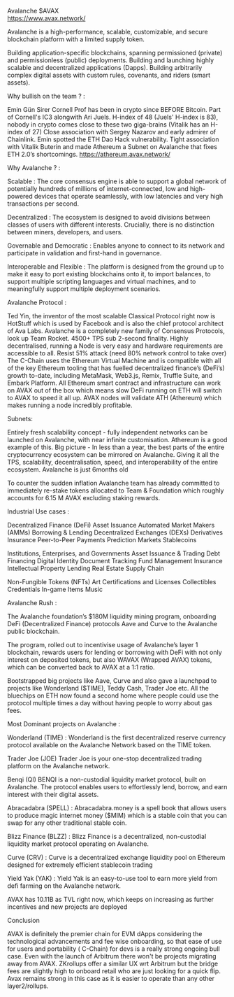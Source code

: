 Avalanche $AVAX  
https://www.avax.network/

Avalanche is a high-performance, scalable, customizable, and secure blockchain platform with a limited supply token.

Building application-specific blockchains, spanning permissioned (private) and permissionless (public) deployments.
Building and launching highly scalable and decentralized applications (Dapps).
Building arbitrarily complex digital assets with custom rules, covenants, and riders (smart assets).

Why bullish on the team ? :

Emin Gün Sirer
Cornell Prof has been in crypto since BEFORE Bitcoin.
Part of Cornell's IC3 alongwith Ari Juels.
H-index of 48 (Juels' H-index is 83), nobody in crypto comes close to these two giga-brains (Vitalik has an H-index of 27)
Close association with Sergey Nazarov and early admirer of Chainlink.
Emin spotted the ETH Dao Hack vulnerability.
Tight association with Vitalik Buterin and made Athereum a Subnet on Avalanche that fixes ETH 2.0’s shortcomings.
https://athereum.avax.network/


Why Avalanche ? :

Scalable : The core consensus engine is able to support a global network of potentially hundreds of millions of internet-connected, low and high-powered devices that operate seamlessly, with low latencies and very high transactions per second.

Decentralized : The ecosystem is designed to avoid divisions between classes of users with different interests. Crucially, there is no distinction between miners,
developers, and users.

Governable and Democratic : Enables anyone to connect to its network and participate in validation and first-hand in governance.

Interoperable and Flexible : The platform is designed from the ground up to make it easy to port existing blockchains onto it, to import balances, to support multiple scripting languages and virtual machines, and to meaningfully support multiple deployment scenarios.

Avalanche Protocol : 

Ted Yin, the inventor of the most scalable Classical Protocol right now is HotStuff which is used by Facebook and is also the chief protocol architect of Ava Labs.
Avalanche is a completely new family of Consensus Protocols, look up Team Rocket. 
4500+ TPS sub 2-second finality.
Highly decentralised, running a Node is very easy and hardware requirements are accessible to all.
Resist 51% attack (need 80% network control to take over)
The C-Chain uses the Ethereum Virtual Machine and is compatible with all of the key Ethereum tooling that has fuelled decentralized finance’s (DeFi’s) growth to-date, including MetaMask, Web3.js, Remix, Truffle Suite, and Embark Platform.
All Ethereum smart contract and infrastructure can work on AVAX out of the box which means slow DeFi running on ETH will switch to AVAX to speed it all up.
AVAX nodes will validate ATH (Athereum) which makes running a node incredibly profitable.


Subnets:

Entirely fresh scalability concept - fully independent networks can be launched on Avalanche, with near infinite customisation. Athereum is a good example of this.
Big picture - In less than a year, the best parts of the entire cryptocurrency ecosystem can be mirrored on Avalanche. Giving it all the TPS, scalability, decentralisation, speed, and interoperability of the entire ecosystem.
Avalanche is just 6months old


To counter the sudden inflation Avalanche team has already committed to immediately re-stake tokens allocated to Team & Foundation which roughly accounts for 6.15 M AVAX excluding staking rewards.

Industrial Use cases : 

Decentralized Finance (DeFi)
Asset Issuance
Automated Market Makers (AMMs)
Borrowing & Lending
Decentralized Exchanges (DEXs)
Derivatives
Insurance
Peer-to-Peer Payments
Prediction Markets
Stablecoins

Institutions, Enterprises, and Governments
Asset Issuance & Trading
Debt Financing
Digital Identity
Document Tracking
Fund Management
Insurance
Intellectual Property
Lending
Real Estate
Supply Chain


Non-Fungible Tokens (NFTs)
Art
Certifications and Licenses
Collectibles
Credentials
In-game Items
Music




Avalanche Rush : 

The Avalanche foundation’s $180M liquidity mining program, onboarding DeFi (Decentralized Finance) protocols Aave and Curve to the Avalanche public blockchain.

The program, rolled out to incentivise usage of Avalanche’s layer 1 blockchain, rewards users for lending or borrowing with DeFi with not only interest on deposited tokens, but also  WAVAX (Wrapped AVAX) tokens, which can be converted back to AVAX at a 1:1 ratio.

Bootstrapped big projects like Aave, Curve and also gave a launchpad to projects like Wonderland ($TIME), Teddy Cash, Trader Joe etc. All the bluechips on ETH now found a second home where people could use the protocol multiple times a day without having people to worry about gas fees.

Most Dominant projects on Avalanche : 

Wonderland (TIME) :
Wonderland is the first decentralized reserve currency protocol available on the Avalanche Network based on the TIME token.

Trader Joe (JOE)
Trader Joe is your one-stop decentralized trading platform on the Avalanche network.

Benqi (QI)
BENQI is a non-custodial liquidity market protocol, built on Avalanche. The protocol enables users to effortlessly lend, borrow, and earn interest with their digital assets.

Abracadabra (SPELL) : 
Abracadabra.money is a spell book that allows users to produce magic internet money ($MIM) which is a stable coin that you can swap for any other traditional stable coin.

Blizz Finance (BLZZ) :
Blizz Finance is a decentralized, non-custodial liquidity market protocol operating on Avalanche.

Curve (CRV) :
Curve is a decentralized exchange liquidity pool on Ethereum designed for extremely efficient stablecoin trading

Yield Yak (YAK) : 
Yield Yak is an easy-to-use tool to earn more yield from defi farming on the Avalanche network.




AVAX has 10.11B as TVL right now, which keeps on increasing as further incentives and new projects are deployed 








Conclusion

AVAX is definitely the premier chain for EVM dApps considering the technological advancements and fee wise onboarding, so that ease of use for users and portability ( C-Chain) for devs is a really strong ongoing bull case. Even with the launch of Arbitrum there won't be projects migrating away from AVAX. ZKrollups offer a similar UX wrt Arbitrum but the bridge fees are slightly high to onboard retail who are just looking for a quick flip. Avax remains strong in this case as it is easier to operate than any other layer2/rollups.






